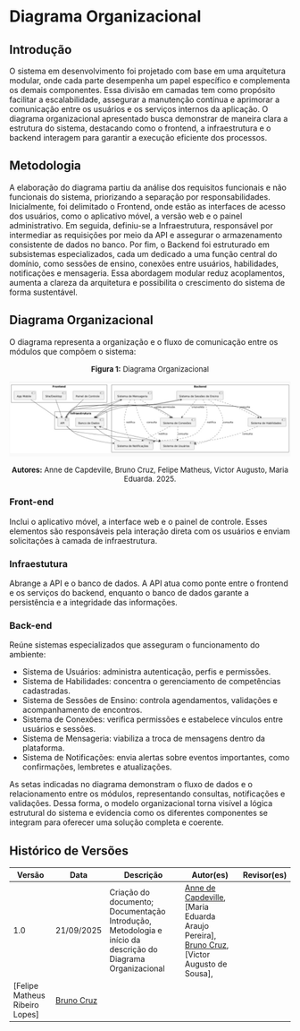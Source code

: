 # Diagrama Organizacional

## Introdução

O sistema em desenvolvimento foi projetado com base em uma arquitetura modular, onde cada parte desempenha um papel específico e complementa os demais componentes. Essa divisão em camadas tem como propósito facilitar a escalabilidade, assegurar a manutenção contínua e aprimorar a comunicação entre os usuários e os serviços internos da aplicação. O diagrama organizacional apresentado busca demonstrar de maneira clara a estrutura do sistema, destacando como o frontend, a infraestrutura e o backend interagem para garantir a execução eficiente dos processos.

## Metodologia

A elaboração do diagrama partiu da análise dos requisitos funcionais e não funcionais do sistema, priorizando a separação por responsabilidades. Inicialmente, foi delimitado o Frontend, onde estão as interfaces de acesso dos usuários, como o aplicativo móvel, a versão web e o painel administrativo. Em seguida, definiu-se a Infraestrutura, responsável por intermediar as requisições por meio da API e assegurar o armazenamento consistente de dados no banco. Por fim, o Backend foi estruturado em subsistemas especializados, cada um dedicado a uma função central do domínio, como sessões de ensino, conexões entre usuários, habilidades, notificações e mensageria. Essa abordagem modular reduz acoplamentos, aumenta a clareza da arquitetura e possibilita o crescimento do sistema de forma sustentável.

## Diagrama Organizacional

O diagrama representa a organização e o fluxo de comunicação entre os módulos que compõem o sistema:

<font size="2"><p style="text-align: center"><b>Figura 1:</b> Diagrama Organizacional</p></font>
![Diagrama Organizacional](../imagens/DiagramaOrganizacional.jpg) 
<font size="2"><p style="text-align: center"><b>Autores:</b> Anne de Capdeville, Bruno Cruz, Felipe Matheus, Victor Augusto, Maria Eduarda. 2025.</p></font>

### Front-end

Inclui o aplicativo móvel, a interface web e o painel de controle. Esses elementos são responsáveis pela interação direta com os usuários e enviam solicitações à camada de infraestrutura.

### Infraestutura

Abrange a API e o banco de dados. A API atua como ponte entre o frontend e os serviços do backend, enquanto o banco de dados garante a persistência e a integridade das informações.

### Back-end

Reúne sistemas especializados que asseguram o funcionamento do ambiente:
- Sistema de Usuários: administra autenticação, perfis e permissões.
- Sistema de Habilidades: concentra o gerenciamento de competências cadastradas.
- Sistema de Sessões de Ensino: controla agendamentos, validações e acompanhamento de encontros.
- Sistema de Conexões: verifica permissões e estabelece vínculos entre usuários e sessões.
- Sistema de Mensageria: viabiliza a troca de mensagens dentro da plataforma.
- Sistema de Notificações: envia alertas sobre eventos importantes, como confirmações, lembretes e atualizações.

As setas indicadas no diagrama demonstram o fluxo de dados e o relacionamento entre os módulos, representando consultas, notificações e validações. Dessa forma, o modelo organizacional torna visível a lógica estrutural do sistema e evidencia como os diferentes componentes se integram para oferecer uma solução completa e coerente.

## Histórico de Versões

| Versão | Data       | Descrição                                                                                            | Autor(es)                                          | Revisor(es)                                        |
| ------ | ---------- | ---------------------------------------------------------------------------------------------------- | -------------------------------------------------- | -------------------------------------------------- |
| 1.0    | 21/09/2025 | Criação do documento; Documentação Introdução, Metodologia e início da descrição do Diagrama Organizacional                                                                | [Anne de Capdeville](https://github.com/nanecapde), [Maria Eduarda Araujo Pereira], [Bruno Cruz](https://github.com/brunocrzz), [Victor Augusto de Sousa],
[Felipe Matheus Ribeiro Lopes] |        [Bruno Cruz](https://github.com/brunocrzz)                                            |